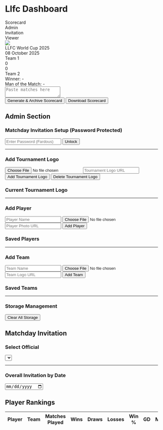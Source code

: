 
<!DOCTYPE html>
<html lang="en">
<head>
<meta charset="UTF-8">
<title>Llfc Dashboard</title>
<style>
@import url('https://fonts.googleapis.com/css2?family=Orbitron:wght@600;800&family=Montserrat:wght@500;700&display=swap');

body {
  font-family: 'Montserrat', sans-serif;
  background: #1e2a44;
  background-image: linear-gradient(45deg, #1e2a44 25%, #2a4066 25%, #2a4066 50%, #1e2a44 50%, #1e2a44 75%, #2a4066 75%, #2a4066);
  background-size: 20px 20px;
  color: #fff;
  display: flex;
  flex-direction: column;
  align-items: center;
  padding: 20px;
}

h1, h2, h3 {
  font-family: 'Orbitron', sans-serif;
  color: #ffd700;
}

.tabs {
  display: flex;
  gap: 20px;
  margin-bottom: 20px;
}

.tab-btn {
  padding: 12px 25px;
  background: #2a4066;
  border: 2px solid #00ffff;
  border-radius: 8px;
  cursor: pointer;
  font-weight: 700;
  color: #fff;
  transition: .3s;
  font-family: 'Orbitron', sans-serif;
}

.tab-btn.active {
  background: #00ffff;
  color: #1e2a44;
  box-shadow: 0 0 15px #00ffff;
}

section {
  display: none;
  width: 1080px;
}

section.active {
  display: block;
}

.scorecard {
  width: 1080px;
  max-width: 100%;
  background: #2a4066;
  border-radius: 15px;
  padding: 30px;
  box-shadow: 0 0 20px rgba(0, 255, 255, 0.3);
  border: 2px solid #00ffff;
}

.title-container {
  display: flex;
  align-items: center;
  justify-content: center;
  gap: 15px;
  margin-bottom: 10px;
}

.tournament-logo {
  width: 80px;
  height: 80px;
  border-radius: 50%;
  border: 3px solid #00ffff;
  box-shadow: 0 0 15px rgba(0, 255, 255, 0.5);
  object-fit: cover;
}

.title {
  font-size: 48px;
  font-family: 'Orbitron', sans-serif;
  color: #00ffff;
  text-shadow: 0 0 10px #00ffff;
  border: 3px solid #ffffff;
  padding: 10px 20px;
  border-radius: 10px;
  background: #1e2a44;
}

.date {
  font-size: 20px;
  font-family: 'Orbitron', sans-serif;
  color: #ffd700;
  text-align: center;
  margin-bottom: 25px;
}

.teams {
  display: flex;
  justify-content: space-between;
  align-items: center;
  margin-bottom: 20px;
}

.team-panel {
  flex: 1;
  text-align: center;
  font-size: 28px;
  font-weight: 800;
  padding: 15px;
  border-radius: 10px;
  border: 3px solid #ffd700;
  font-family: 'Orbitron', sans-serif;
  display: flex;
  align-items: center;
  justify-content: center;
  gap: 10px;
  color: #ffd700;
  background: #3a5088;
  text-shadow: 0 0 8px #ffd700;
}

.team-score {
  width: 80px;
  height: 50px;
  background: #fff;
  color: #1e2a44;
  border-radius: 8px;
  display: flex;
  align-items: center;
  justify-content: center;
  font-family: 'Orbitron', sans-serif;
  font-size: 24px;
  font-weight: 700;
  box-shadow: 0 0 10px rgba(0, 255, 255, 0.5);
  border: 3px solid #00ffff;
}

.team-logo {
  width: 80px;
  height: 80px;
  border-radius: 50%;
  object-fit: cover;
  border: 3px solid #00ffff;
  box-shadow: 0 0 15px rgba(0, 255, 255, 0.5);
}

#team1panel, #team2panel {
  color: #ffd700;
  text-shadow: 0 0 8px #ffd700;
}

.matches {
  display: flex;
  flex-direction: column;
  gap: 10px;
}

.match-row {
  display: flex;
  justify-content: space-between;
  align-items: center;
  padding: 10px 0;
}

.player-container {
  flex: 1;
  display: flex;
  align-items: center;
  justify-content: center;
  padding: 5px;
  border: 2px solid #00ffff;
  border-radius: 5px;
  height: 40px;
  box-sizing: border-box;
}

.player-left, .player-right {
  font-family: 'Orbitron', sans-serif;
  font-size: 22px;
  font-weight: 600;
  color: #ffffff;
  text-shadow: 0 0 5px #ffffff, 0 0 10px #ffffff;
  font-style: italic;
  text-align: center;
  width: 100%;
}

.score-box {
  width: 100px;
  height: 40px;
  background: #fff;
  color: #1e2a44;
  border-radius: 8px;
  display: flex;
  align-items: center;
  justify-content: center;
  font-family: 'Orbitron', sans-serif;
  font-size: 20px;
  margin: 0 15px;
  border: 3px solid #00ffff;
}

.results-summary {
  margin-top: 20px;
  text-align: center;
  font-family: 'Orbitron', sans-serif;
  font-size: 22px;
}

#winner {
  color: #ffd700;
  font-size: 26px;
  font-weight: 800;
}

#motmScorecard {
  color: #00ffff;
  font-size: 24px;
  font-weight: 700;
  margin-top: 10px;
}

textarea {
  width: 100%;
  height: 200px;
  margin: 20px 0;
  padding: 12px;
  background: #2a4066;
  border: 1px solid #00ffff;
  color: #fff;
  border-radius: 10px;
}

button {
  padding: 12px 25px;
  font-size: 16px;
  margin: 8px;
  border-radius: 8px;
  border: none;
  cursor: pointer;
  background: #00ffff;
  color: #1e2a44;
  font-weight: 700;
  font-family: 'Orbitron', sans-serif;
}

button:hover {
  background: #00cccc;
}

.delete-btn {
  background: #ff0000;
  color: #fff;
}

.delete-btn:hover {
  background: #cc0000;
}

.admin-panel, .invitation-panel, .viewer-panel {
  background: #2a4066;
  padding: 20px;
  border-radius: 15px;
  box-shadow: 0 0 20px rgba(0, 255, 255, 0.2);
}

.admin-panel input, .admin-panel button, .invitation-panel input, .invitation-panel button, .invitation-panel select {
  margin: 8px 0;
}

.admin-player, .admin-team, .admin-group, .admin-matchday, .admin-archive {
  margin: 5px 0;
  padding: 5px;
  background: #1e2a44;
  border-radius: 5px;
  display: flex;
  align-items: center;
  gap: 8px;
}

.url-input, select, input[type="date"], input[type="text"], input[type="password"], input[type="number"] {
  width: 100%;
  padding: 8px;
  background: #1e2a44;
  border: 1px solid #00ffff;
  color: #fff;
  border-radius: 5px;
  font-family: 'Montserrat', sans-serif;
}

.invitation-text, .archive-text {
  background: #1e2a44;
  padding: 15px;
  border: 1px solid #00ffff;
  border-radius: 10px;
  white-space: pre-wrap;
  font-family: 'Montserrat', sans-serif;
  margin-top: 10px;
}

table {
  width: 100%;
  border-collapse: collapse;
  margin-top: 10px;
}

th, td {
  padding: 8px;
  border: 1px solid #00ffff;
  text-align: left;
  font-family: 'Montserrat', sans-serif;
}

th {
  background: #3a5088;
  color: #ffd700;
}

td input {
  width: 100%;
  background: #1e2a44;
  border: none;
  color: #fff;
}

.success-message, .error-message {
  position: fixed;
  top: 20px;
  right: 20px;
  padding: 10px 15px;
  border-radius: 5px;
  font-family: 'Orbitron', sans-serif;
  font-size: 14px;
  z-index: 1000;
  box-shadow: 0 0 10px rgba(0, 255, 255, 0.5);
}

.success-message {
  background: #1e2a44;
  color: #ffd700;
  border: 1px solid #ffd700;
}

.error-message {
  background: #1e2a44;
  color: #ff3333;
  border: 1px solid #ff3333;
}
</style>
</head>
<body>

<h1>Llfc Dashboard</h1>
<div class="tabs">
  <div class="tab-btn active" onclick="openTab('scorecardTab', this)">Scorecard</div>
  <div class="tab-btn" onclick="openTab('adminTab', this)">Admin</div>
  <div class="tab-btn" onclick="openTab('invitationTab', this)">Invitation</div>
  <div class="tab-btn" onclick="openTab('viewerTab', this)">Viewer</div>
</div>

<!-- Scorecard -->
<section id="scorecardTab" class="active">
  <div class="scorecard" id="scorecard">
    <div class="title-container">
      <img src="https://i.ibb.co/QmTqf2K/default-logo.png" class="tournament-logo" id="tournamentLogo">
      <div class="title" id="tournamentName">LLFC World Cup 2025</div>
    </div>
    <div class="date" id="tournamentDate">08 October 2025</div>
    <div class="teams">
      <div class="team-panel" id="team1panel">Team 1</div>
      <div class="team-score" id="team1score">0</div>
      <div class="team-score" id="team2score">0</div>
      <div class="team-panel" id="team2panel">Team 2</div>
    </div>
    <div class="matches" id="matches"></div>
    <div class="results-summary">
      <div id="winner">Winner: -</div>
      <div id="motmScorecard">Man of the Match: -</div>
    </div>
  </div>
  <textarea id="pasteText" placeholder="Paste matches here"></textarea><br>
  <button onclick="generateScorecard()">Generate & Archive Scorecard</button>
  <button onclick="downloadScorecard()">Download Scorecard</button>
</section>

<!-- Admin -->
<section id="adminTab">
  <h2>Admin Section</h2>
  <div class="admin-panel">
    <h3>Matchday Invitation Setup (Password Protected)</h3>
    <input type="password" id="adminPassword" placeholder="Enter Password (Fardous)">
    <button onclick="unlockMatchdaySetup()">Unlock</button>
    <div id="matchdaySetup" style="display: none;">
      <h3>Add Matchday</h3>
      <input type="date" id="matchdayDate">
      <select id="team1Select"></select>
      <input type="text" id="team1Manual" placeholder="Or enter Team 1 manually">
      <select id="team2Select"></select>
      <input type="text" id="team2Manual" placeholder="Or enter Team 2 manually">
      <select id="groupSelect">
        <option value="">Select Group</option>
      </select>
      <button onclick="addMatchday()">Add Matchday</button>
      <h3>Saved Matchdays</h3>
      <div id="matchdayList"></div>
      <hr>
      <h3>Add Group</h3>
      <input type="text" id="groupName" placeholder="Group Name">
      <input type="text" id="groupLink" placeholder="Group Link (e.g., https://m.me/j/...)">
      <input type="text" id="official1" placeholder="Official 1 Name">
      <input type="text" id="official2" placeholder="Official 2 Name">
      <button onclick="addGroup()">Add Group</button>
      <h3>Saved Groups</h3>
      <div id="groupList"></div>
      <hr>
      <h3>Squad Submit Link</h3>
      <input type="text" id="squadSubmitLink" placeholder="Squad Submit Link (e.g., https://forms.gle/...)">
      <button onclick="saveSquadLink()">Save Squad Link</button>
      <h3>Current Squad Submit Link</h3>
      <div id="squadLinkDisplay"></div>
      <hr>
      <h3>Scorecard Archive</h3>
      <div id="archiveList"></div>
      <hr>
      <h3>Player Rankings</h3>
      <table id="rankingTable">
        <thead>
          <tr>
            <th>Player</th>
            <th>Team</th>
            <th>Matches Played</th>
            <th>Wins</th>
            <th>Draws</th>
            <th>Losses</th>
            <th>Win %</th>
            <th>GD</th>
            <th>MOTM</th>
            <th>Score</th>
            <th>Actions</th>
          </tr>
        </thead>
        <tbody id="rankingBody"></tbody>
      </table>
      <h3>Merge Players</h3>
      <select id="mergePlayer1"></select>
      <select id="mergePlayer2"></select>
      <button onclick="mergePlayers()">Merge Players</button>
    </div>
    <hr>
    <h3>Add Tournament Logo</h3>
    <input type="file" id="tournamentLogoInput" accept="image/*">
    <input type="text" id="tournamentLogoUrl" class="url-input" placeholder="Tournament Logo URL">
    <button onclick="addTournamentLogo()">Add Tournament Logo</button>
    <button class="delete-btn" onclick="deleteTournamentLogo()">Delete Tournament Logo</button>
    <h3>Current Tournament Logo</h3>
    <div id="tournamentLogoDisplay"></div>
    <hr>
    <h3>Add Player</h3>
    <input type="text" id="playerNameInput" placeholder="Player Name">
    <input type="file" id="playerPhotoInput" accept="image/*">
    <input type="text" id="playerPhotoUrl" class="url-input" placeholder="Player Photo URL">
    <button onclick="addPlayer()">Add Player</button>
    <h3>Saved Players</h3>
    <div id="playerList"></div>
    <hr>
    <h3>Add Team</h3>
    <input type="text" id="teamNameInput" placeholder="Team Name">
    <input type="file" id="teamLogoInput" accept="image/*">
    <input type="text" id="teamLogoUrl" class="url-input" placeholder="Team Logo URL">
    <button onclick="addTeam()">Add Team</button>
    <h3>Saved Teams</h3>
    <div id="teamList"></div>
    <hr>
    <h3>Storage Management</h3>
    <button class="delete-btn" onclick="clearStorage()">Clear All Storage</button>
  </div>
</section>

<!-- Invitation -->
<section id="invitationTab">
  <h2>Matchday Invitation</h2>
  <div class="invitation-panel">
    <h3>Select Official</h3>
    <select id="officialSelect" onchange="displayInvitation()"></select>
    <div id="invitationDisplay"></div>
    <hr>
    <h3>Overall Invitation by Date</h3>
    <input type="date" id="overallDate" onchange="displayOverallInvitation()">
    <div id="overallInvitationDisplay"></div>
  </div>
</section>

<!-- Viewer -->
<section id="viewerTab">
  <h2>Player Rankings</h2>
  <div class="viewer-panel">
    <table id="viewerRankingTable">
      <thead>
        <tr>
          <th>Player</th>
          <th>Team</th>
          <th>Matches Played</th>
          <th>Wins</th>
          <th>Draws</th>
          <th>Losses</th>
          <th>Win %</th>
          <th>GD</th>
          <th>MOTM</th>
          <th>Score</th>
        </tr>
      </thead>
      <tbody id="viewerRankingBody"></tbody>
    </table>
  </div>
</section>

<!-- Success and Error Message Overlays -->
<div id="successMessage" class="success-message" style="display: none;"></div>
<div id="errorMessage" class="error-message" style="display: none;"></div>

<!-- Firebase SDK -->
<script src="https://www.gstatic.com/firebasejs/10.14.1/firebase-app-compat.js"></script>
<script src="https://www.gstatic.com/firebasejs/10.14.1/firebase-storage-compat.js"></script>
<script src="https://www.gstatic.com/firebasejs/10.14.1/firebase-firestore-compat.js"></script>
<!-- html2canvas for download -->
<script src="https://cdnjs.cloudflare.com/ajax/libs/html2canvas/1.4.1/html2canvas.min.js"></script>
<script>
// Your Firebase configuration
const firebaseConfig = {
  apiKey: "AIzaSyCsZrHcpJgGoTHeW0Ex4Hv20KLctDopPq4",
  authDomain: "llfc-4d2df.firebaseapp.com",
  projectId: "llfc-4d2df",
  storageBucket: "llfc-4d2df.firebasestorage.app",
  messagingSenderId: "697058785471",
  appId: "1:697058785471:web:7481cae8fe6b682d762e0a"
};

// Initialize Firebase with error handling
let storage, db;
try {
  if (typeof firebase === 'undefined') {
    throw new Error("Firebase SDK not loaded");
  }
  firebase.initializeApp(firebaseConfig);
  storage = firebase.storage();
  db = firebase.firestore();
  console.log("Firebase initialized successfully");
} catch (e) {
  console.error("Firebase initialization failed:", e.message);
  showError("Failed to load Firebase SDK. Check your internet connection or try again later.");
}

// Data variables
let playerPhotoMap = {};
let teamLogoMap = {};
let matchdays = [];
let groups = [];
let squadSubmitLink = "";
let tournamentLogo = "https://i.ibb.co/QmTqf2K/default-logo.png";
let archives = [];
let playerRankings = {};
const defaultAvatar = "https://i.ibb.co/3R3p9rV/default-avatar.png";
const defaultLogo = "https://i.ibb.co/QmTqf2K/default-logo.png";

const successDiv = document.getElementById("successMessage");
const errorDiv = document.getElementById("errorMessage");

function showSuccess(message, timeout = 3000) {
  successDiv.textContent = message;
  successDiv.style.display = "block";
  errorDiv.style.display = "none";
  setTimeout(() => successDiv.style.display = "none", timeout);
}

function showError(message, timeout = 3000) {
  errorDiv.textContent = message;
  errorDiv.style.display = "block";
  successDiv.style.display = "none";
  setTimeout(() => errorDiv.style.display = "none", timeout);
}

async function saveToFirestore(collection, id, data) {
  try {
    const sanitizedData = {};
    for (const [key, value] of Object.entries(data)) {
      if (value !== undefined) {
        sanitizedData[key] = value;
      }
    }
    await db.collection(collection).doc(id).set(sanitizedData);
    console.log(`Saved to ${collection}/${id}:`, sanitizedData);
    return true;
  } catch (e) {
    console.error(`Firestore save error for ${collection}/${id}:`, e.message, data);
    showError('Firestore save error: ' + e.message);
    return false;
  }
}

async function getFromFirestore(collection, id) {
  try {
    const doc = await db.collection(collection).doc(id).get();
    console.log(`Retrieved from ${collection}/${id}:`, doc.exists ? doc.data() : null);
    return doc.exists ? doc.data() : null;
  } catch (e) {
    console.error(`Firestore retrieve error for ${collection}/${id}:`, e.message);
    showError('Firestore retrieve error: ' + e.message);
    return null;
  }
}

async function deleteFromFirestore(collection, id) {
  try {
    await db.collection(collection).doc(id).delete();
    console.log(`Deleted from ${collection}/${id}`);
    return true;
  } catch (e) {
    console.error(`Firestore delete error for ${collection}/${id}:`, e.message);
    showError('Firestore delete error: ' + e.message);
    return false;
  }
}

async function getAllFromFirestore(collection) {
  try {
    const snapshot = await db.collection(collection).get();
    const data = snapshot.docs.map(doc => ({ id: doc.id, ...doc.data() }));
    console.log(`Retrieved all from ${collection}:`, data);
    return data;
  } catch (e) {
    console.error(`Firestore retrieve all error for ${collection}:`, e.message);
    showError('Firestore retrieve all error: ' + e.message);
    return [];
  }
}

function validateImageUrl(url) {
  return new Promise((resolve) => {
    const img = new Image();
    img.crossOrigin = "Anonymous";
    img.onload = () => {
      console.log(`Image loaded successfully: ${url}`);
      resolve(true);
    };
    img.onerror = () => {
      console.error(`Image failed to load: ${url}`);
      resolve(false);
    };
    img.src = url;
  });
}

async function uploadToFirebase(file, path) {
  if (!storage) {
    throw new Error("Firebase Storage is not initialized. Check Firebase setup.");
  }
  if (!file || !file.type.startsWith('image/')) {
    throw new Error("Please select a valid image file.");
  }
  try {
    const storageRef = storage.ref(path);
    await storageRef.put(file);
    const url = await storageRef.getDownloadURL();
    console.log(`Uploaded image to Firebase: ${url}`);
    return url;
  } catch (e) {
    console.error("Firebase upload error:", e.message);
    throw new Error("Failed to upload to Firebase: " + e.message);
  }
}

async function ensureImagesLoaded(element) {
  const images = element.querySelectorAll('img');
  const promises = Array.from(images).map(img => {
    return new Promise((resolve) => {
      if (img.complete && img.naturalHeight !== 0) {
        console.log(`Image already loaded: ${img.src}`);
        resolve();
        return;
      }
      img.crossOrigin = "Anonymous";
      img.onload = () => {
        console.log(`Image loaded: ${img.src}`);
        resolve();
      };
      img.onerror = () => {
        console.warn(`Image failed to load, using default: ${img.src}`);
        img.src = defaultLogo;
        resolve();
      };
      img.src = img.src;
    });
  });
  await Promise.all(promises);
  console.log("All images ensured loaded");
}

async function clearStorage() {
  if (confirm('Are you sure you want to clear all saved data (logos, photos, matchdays, groups, archives, rankings)?')) {
    try {
      await Promise.all([
        db.collection('playerPhotoMap').get().then(s => s.forEach(d => d.ref.delete())),
        db.collection('teamLogoMap').get().then(s => s.forEach(d => d.ref.delete())),
        db.collection('matchdays').get().then(s => s.forEach(d => d.ref.delete())),
        db.collection('groups').get().then(s => s.forEach(d => d.ref.delete())),
        db.collection('archives').get().then(s => s.forEach(d => d.ref.delete())),
        db.collection('playerRankings').get().then(s => s.forEach(d => d.ref.delete())),
        db.collection('config').doc('squadSubmitLink').delete(),
        db.collection('config').doc('tournamentLogo').delete()
      ]);
      playerPhotoMap = {};
      teamLogoMap = {};
      matchdays = [];
      groups = [];
      squadSubmitLink = "";
      archives = [];
      playerRankings = {};
      tournamentLogo = defaultLogo;
      updatePlayerList();
      updateTeamList();
      updateMatchdayList();
      updateGroupList();
      updateSquadLinkDisplay();
      updateArchiveList();
      updateRankingTable();
      updateViewerRankingTable();
      updateMergeSelects();
      document.getElementById("tournamentLogo").src = tournamentLogo;
      showSuccess("All storage cleared!");
    } catch (e) {
      showError("Failed to clear Firestore: " + e.message);
    }
  }
}

function unlockMatchdaySetup() {
  const password = document.getElementById("adminPassword").value;
  if (password === "Fardous") {
    document.getElementById("matchdaySetup").style.display = "block";
    showSuccess("Matchday setup unlocked!");
  } else {
    showError("Incorrect password!");
  }
}

function updateTeamSelect() {
  const team1Select = document.getElementById("team1Select");
  const team2Select = document.getElementById("team2Select");
  team1Select.innerHTML = '<option value="">Select Team 1</option>';
  team2Select.innerHTML = '<option value="">Select Team 2</option>';
  Object.keys(teamLogoMap).forEach(team => {
    team1Select.innerHTML += `<option value="${team}">${team}</option>`;
    team2Select.innerHTML += `<option value="${team}">${team}</option>`;
  });
}

function updateGroupSelect() {
  const groupSelect = document.getElementById("groupSelect");
  groupSelect.innerHTML = '<option value="">Select Group</option>';
  groups.forEach(group => {
    groupSelect.innerHTML += `<option value="${group.name}">${group.name}</option>`;
  });
}

async function addMatchday() {
  const date = document.getElementById("matchdayDate").value;
  let team1 = document.getElementById("team1Select").value || document.getElementById("team1Manual").value.trim();
  let team2 = document.getElementById("team2Select").value || document.getElementById("team2Manual").value.trim();
  const groupName = document.getElementById("groupSelect").value;

  if (!date || !team1 || !team2 || !groupName) {
    showError("Please fill in all fields (date, teams, group).");
    return;
  }

  if (Object.keys(teamLogoMap).length >= 48 && !teamLogoMap[team1]) {
    showError("Maximum 32 teams allowed. Add team via 'Add Team' first.");
    return;
  }

  const matchday = { date, team1, team2, groupName };
  const id = Date.now().toString();
  if (await saveToFirestore('matchdays', id, matchday)) {
    matchdays.push({ id, ...matchday });
    updateMatchdayList();
    document.getElementById("matchdayDate").value = "";
    document.getElementById("team1Select").value = "";
    document.getElementById("team1Manual").value = "";
    document.getElementById("team2Select").value = "";
    document.getElementById("team2Manual").value = "";
    document.getElementById("groupSelect").value = "";
    showSuccess("Matchday added!");
  }
}

function updateMatchdayList() {
  const list = document.getElementById("matchdayList");
  list.innerHTML = "";
  matchdays.forEach((m, index) => {
    list.innerHTML += `
      <div class="admin-matchday">
        ${m.date}: ${m.team1} vs ${m.team2} (Group ${m.groupName})
        <button class="delete-btn" onclick="deleteMatchday(${index})">Delete</button>
      </div>
    `;
  });
  updateOfficialSelect();
}

async function deleteMatchday(index) {
  const matchday = matchdays[index];
  if (await deleteFromFirestore('matchdays', matchday.id)) {
    matchdays.splice(index, 1);
    updateMatchdayList();
    showSuccess("Matchday deleted!");
  }
}

async function addGroup() {
  const name = document.getElementById("groupName").value.trim();
  const link = document.getElementById("groupLink").value.trim();
  const official1 = document.getElementById("official1").value.trim();
  const official2 = document.getElementById("official2").value.trim();

  if (!name || !link || !official1 || !official2) {
    showError("Please fill in all group fields.");
    return;
  }

  if (groups.length >= 16) {
    showError("Maximum 16 groups allowed.");
    return;
  }

  const group = { name, link, officials: [official1, official2] };
  const id = Date.now().toString();
  if (await saveToFirestore('groups', id, group)) {
    groups.push({ id, ...group });
    updateGroupList();
    updateGroupSelect();
    document.getElementById("groupName").value = "";
    document.getElementById("groupLink").value = "";
    document.getElementById("official1").value = "";
    document.getElementById("official2").value = "";
    showSuccess("Group added!");
  }
}

function updateGroupList() {
  const list = document.getElementById("groupList");
  list.innerHTML = "";
  groups.forEach((g, index) => {
    list.innerHTML += `
      <div class="admin-group">
        ${g.name}: ${g.link} (Officials: ${g.officials.join(", ")})
        <button class="delete-btn" onclick="deleteGroup(${index})">Delete</button>
      </div>
    `;
  });
  updateOfficialSelect();
}

async function deleteGroup(index) {
  const group = groups[index];
  if (await deleteFromFirestore('groups', group.id)) {
    groups.splice(index, 1);
    updateGroupList();
    updateGroupSelect();
    showSuccess("Group deleted!");
  }
}

async function saveSquadLink() {
  const link = document.getElementById("squadSubmitLink").value.trim();
  if (!link) {
    showError("Please enter a squad submit link.");
    return;
  }
  if (await saveToFirestore('config', 'squadSubmitLink', { link })) {
    squadSubmitLink = link;
    updateSquadLinkDisplay();
    document.getElementById("squadSubmitLink").value = "";
    showSuccess("Squad submit link saved!");
  }
}

function updateSquadLinkDisplay() {
  document.getElementById("squadLinkDisplay").innerHTML = squadSubmitLink ? `<a href="${squadSubmitLink}" target="_blank">${squadSubmitLink}</a>` : "No link set";
}

function updateOfficialSelect() {
  const select = document.getElementById("officialSelect");
  select.innerHTML = '<option value="">Select Official</option>';
  const officials = new Set();
  groups.forEach(g => g.officials.forEach(o => officials.add(o)));
  officials.forEach(o => {
    select.innerHTML += `<option value="${o}">${o}</option>`;
  });
  displayInvitation();
}

function formatDate(dateStr) {
  const date = new Date(dateStr);
  const month = date.toLocaleString('default', { month: 'long' }).toUpperCase();
  const day = date.getDate().toString().padStart(2, '0');
  return `${day} ${month}`;
}

function generateInvitationText(matchday, group) {
  return `🔔 LLFC CLUB WORLD CUP Group ${group.name}\n\nDate: ${formatDate(matchday.date)}\n\n🔴 ${matchday.team1}\n🔵 ${matchday.team2}\n\n📌 PLEASE JOIN YOUR MATCHDAY GROUP\n${group.link}\n\n✅ Squad Submit Link\n${squadSubmitLink}\n⚠️ PLEASE SUBMIT YOUR SQUAD BEFORE 5:00 PM\n🏅 Officials: ${group.officials.join(", ")}`;
}

function displayInvitation() {
  const official = document.getElementById("officialSelect").value;
  const display = document.getElementById("invitationDisplay");
  display.innerHTML = "";
  if (!official) return;

  const officialGroups = groups.filter(g => g.officials.includes(official));
  officialGroups.forEach(group => {
    const groupMatchdays = matchdays.filter(m => m.groupName === group.name);
    groupMatchdays.forEach(matchday => {
      const text = generateInvitationText(matchday, group);
      const div = document.createElement("div");
      div.innerHTML = `
        <h3>Group ${group.name} - ${matchday.date}</h3>
        <div class="invitation-text"></div>
        <button onclick="copyText(\`${text.replace(/`/g, "\\`")}\`)">Copy Text</button>
      `;
      div.querySelector(".invitation-text").textContent = text;
      display.appendChild(div);
    });
  });
}

function displayOverallInvitation() {
  const selectedDate = document.getElementById("overallDate").value;
  const display = document.getElementById("overallInvitationDisplay");
  display.innerHTML = "";
  if (!selectedDate) return;

  const dateMatchdays = matchdays.filter(m => m.date === selectedDate);
  if (dateMatchdays.length === 0) {
    display.innerHTML = "<p>No matchdays on this date.</p>";
    return;
  }

  let combinedText = "";
  dateMatchdays.forEach(matchday => {
    const group = groups.find(g => g.name === matchday.groupName);
    if (group) {
      const text = generateInvitationText(matchday, group);
      combinedText += text + "\n\n---\n\n";
    }
  });

  if (combinedText) {
    const div = document.createElement("div");
    div.innerHTML = `
      <h3>All Matchdays on ${formatDate(selectedDate)}</h3>
      <div class="invitation-text"></div>
      <button onclick="copyText(\`${combinedText.replace(/`/g, "\\`")}\`)">Copy All Text</button>
    `;
    div.querySelector(".invitation-text").textContent = combinedText;
    display.appendChild(div);
  } else {
    display.innerHTML = "<p>No groups found for matchdays on this date.</p>";
  }
}

function copyText(text) {
  navigator.clipboard.writeText(text).then(() => {
    showSuccess("Invitation text copied!");
  }).catch(err => {
    console.error("Clipboard error:", err);
    showError("Failed to copy text. Try again or check browser permissions.");
  });
}

function levenshteinDistance(a, b) {
  const matrix = Array(b.length + 1).fill().map(() => Array(a.length + 1).fill(0));
  for (let i = 0; i <= a.length; i++) matrix[0][i] = i;
  for (let j = 0; j <= b.length; j++) matrix[j][0] = j;
  for (let j = 1; j <= b.length; j++) {
    for (let i = 1; i <= a.length; i++) {
      const indicator = a[i - 1] === b[j - 1] ? 0 : 1;
      matrix[j][i] = Math.min(
        matrix[j][i - 1] + 1,
        matrix[j - 1][i] + 1,
        matrix[j - 1][i - 1] + indicator
      );
    }
  }
  return matrix[b.length][a.length];
}

function isSimilarName(name1, name2) {
  const maxLen = Math.max(name1.length, name2.length);
  const distance = levenshteinDistance(name1.toLowerCase(), name2.toLowerCase());
  return distance / maxLen <= 0.2;
}

async function updatePlayerRankings(team1, team2, matches, motmPlayer, archiveId) {
  if (!team1 || !team2 || !matches || !archiveId) {
    console.error("Invalid input for updatePlayerRankings:", { team1, team2, matches, motmPlayer, archiveId });
    showError("Invalid match data. Please check scorecard input.");
    return;
  }

  for (const match of matches) {
    const [p1Raw, s1, s2, p2Raw] = match;
    const p1 = cleanName(p1Raw) || "Unknown Player 1";
    const p2 = cleanName(p2Raw) || "Unknown Player 2";
    const team1Exact = team1 || "Unknown Team 1";
    const team2Exact = team2 || "Unknown Team 2";
    const score1 = parseInt(s1) || 0;
    const score2 = parseInt(s2) || 0;

    for (const { player, team, score, oppScore, isMotm } of [
      { player: p1, team: team1Exact, score: score1, oppScore: score2, isMotm: p1Raw.includes("👑") },
      { player: p2, team: team2Exact, score: score2, oppScore: score1, isMotm: p2Raw.includes("👑") }
    ]) {
      let matchedPlayer = player;
      const existingPlayers = Object.keys(playerRankings);
      const match = existingPlayers.find(p => 
        playerRankings[p].team.toLowerCase() === team.toLowerCase() && 
        isSimilarName(p, player)
      );
      if (match) matchedPlayer = match;

      if (!playerRankings[matchedPlayer]) {
        playerRankings[matchedPlayer] = {
          team: team || "Unknown",
          matchesPlayed: 0,
          wins: 0,
          draws: 0,
          losses: 0,
          gd: 0,
          motm: 0,
          score: 0,
          winPercentage: 0,
          matches: []
        };
      }
      const outcome = score > oppScore ? 'win' : score === oppScore ? 'draw' : 'loss';
      playerRankings[matchedPlayer].matches.push({ id: archiveId, outcome, score, oppScore });
      if (isMotm) playerRankings[matchedPlayer].motm += 1;
      console.log(`Updating ranking for ${matchedPlayer}:`, playerRankings[matchedPlayer]);
      await saveToFirestore('playerRankings', matchedPlayer, playerRankings[matchedPlayer]);
    }
  }

  for (const player of Object.keys(playerRankings)) {
    const data = playerRankings[player];
    data.matchesPlayed = data.matches.length || 0;
    data.wins = data.matches.filter(m => m.outcome === 'win').length || 0;
    data.draws = data.matches.filter(m => m.outcome === 'draw').length || 0;
    data.losses = data.matches.filter(m => m.outcome === 'loss').length || 0;
    data.gd = data.matches.reduce((sum, m) => sum + (m.score - m.oppScore), 0) || 0;
    data.winPercentage = data.matchesPlayed > 0 ? ((data.wins / data.matchesPlayed) * 100).toFixed(2) : 0;
    data.score = (data.wins * 10) + (data.draws * 5) + (data.losses * -7) + (data.gd * 1) + (data.motm * 5);
    console.log(`Recalculated stats for ${player}:`, data);
    await saveToFirestore('playerRankings', player, data);
  }

  for (const player of Object.keys(playerRankings)) {
    if (playerRankings[player].matchesPlayed === 0) {
      await deleteFromFirestore('playerRankings', player);
      delete playerRankings[player];
    }
  }

  updateRankingTable();
  updateViewerRankingTable();
  updateMergeSelects();
}

async function recalculateRankings() {
  playerRankings = {};
  await db.collection('playerRankings').get().then(s => s.forEach(d => d.ref.delete()));
  for (const archive of archives) {
    await updatePlayerRankings(archive.team1, archive.team2, archive.matches, archive.motmPlayer, archive.id);
  }
}

function updateRankingTable() {
  const tbody = document.getElementById("rankingBody");
  tbody.innerHTML = "";
  Object.keys(playerRankings).sort((a, b) => playerRankings[b].score - playerRankings[a].score)
    .forEach((player, index) => {
      const data = playerRankings[player];
      tbody.innerHTML += `
        <tr>
          <td><input value="${player}" onchange="editRanking('${player}', 'player', this.value)"></td>
          <td><input value="${data.team}" onchange="editRanking('${player}', 'team', this.value)"></td>
          <td><input type="number" value="${data.matchesPlayed}" onchange="editRanking('${player}', 'matchesPlayed', this.value)"></td>
          <td><input type="number" value="${data.wins}" onchange="editRanking('${player}', 'wins', this.value)"></td>
          <td><input type="number" value="${data.draws}" onchange="editRanking('${player}', 'draws', this.value)"></td>
          <td><input type="number" value="${data.losses}" onchange="editRanking('${player}', 'losses', this.value)"></td>
          <td>${data.winPercentage}%</td>
          <td><input type="number" value="${data.gd}" onchange="editRanking('${player}', 'gd', this.value)"></td>
          <td><input type="number" value="${data.motm}" onchange="editRanking('${player}', 'motm', this.value)"></td>
          <td>${data.score}</td>
          <td><button class="delete-btn" onclick="deleteRanking('${player}')">Delete</button></td>
        </tr>
      `;
    });
}

function updateViewerRankingTable() {
  const tbody = document.getElementById("viewerRankingBody");
  tbody.innerHTML = "";
  Object.keys(playerRankings).sort((a, b) => playerRankings[b].score - playerRankings[a].score)
    .forEach(player => {
      const data = playerRankings[player];
      tbody.innerHTML += `
        <tr>
          <td>${player}</td>
          <td>${data.team}</td>
          <td>${data.matchesPlayed}</td>
          <td>${data.wins}</td>
          <td>${data.draws}</td>
          <td>${data.losses}</td>
          <td>${data.winPercentage}%</td>
          <td>${data.gd}</td>
          <td>${data.motm}</td>
          <td>${data.score}</td>
        </tr>
      `;
    });
}

async function editRanking(player, field, value) {
  if (field === 'player') {
    const data = playerRankings[player];
    await deleteFromFirestore('playerRankings', player);
    playerRankings[value] = { ...data, team: data.team || "Unknown" };
    await saveToFirestore('playerRankings', value, playerRankings[value]);
    delete playerRankings[player];
  } else {
    playerRankings[player][field] = field === 'team' ? value : parseInt(value) || 0;
    playerRankings[player].winPercentage = playerRankings[player].matchesPlayed > 0 ? 
      ((playerRankings[player].wins / playerRankings[player].matchesPlayed) * 100).toFixed(2) : 0;
    playerRankings[player].score = 
      (playerRankings[player].wins * 10) + 
      (playerRankings[player].draws * 5) + 
      (playerRankings[player].losses * -7) + 
      (playerRankings[player].gd * 1) + 
      (playerRankings[player].motm * 5);
    await saveToFirestore('playerRankings', player, playerRankings[player]);
  }
  updateRankingTable();
  updateViewerRankingTable();
  updateMergeSelects();
}

async function deleteRanking(player) {
  if (await deleteFromFirestore('playerRankings', player)) {
    delete playerRankings[player];
    updateRankingTable();
    updateViewerRankingTable();
    updateMergeSelects();
    showSuccess("Player ranking deleted!");
  }
}

async function mergePlayers() {
  const player1 = document.getElementById("mergePlayer1").value;
  const player2 = document.getElementById("mergePlayer2").value;
  if (!player1 || !player2 || player1 === player2) {
    showError("Please select two different players to merge.");
    return;
  }
  if (playerRankings[player1].team !== playerRankings[player2].team) {
    showError("Players must be from the same team to merge.");
    return;
  }
  playerRankings[player1].matches = playerRankings[player1].matches.concat(playerRankings[player2].matches);
  playerRankings[player1].motm += playerRankings[player2].motm;
  await saveToFirestore('playerRankings', player1, playerRankings[player1]);
  await deleteFromFirestore('playerRankings', player2);
  delete playerRankings[player2];
  await recalculateRankings();
  showSuccess(`Merged ${player2} into ${player1}!`);
}

function updateMergeSelects() {
  const merge1 = document.getElementById("mergePlayer1");
  const merge2 = document.getElementById("mergePlayer2");
  merge1.innerHTML = '<option value="">Select Player 1</option>';
  merge2.innerHTML = '<option value="">Select Player 2</option>';
  Object.keys(playerRankings).forEach(player => {
    merge1.innerHTML += `<option value="${player}">${player} (${playerRankings[player].team})</option>`;
    merge2.innerHTML += `<option value="${player}">${player} (${playerRankings[player].team})</option>`;
  });
}

async function saveToArchive(team1, team2, team1Points, team2Points, matches, motmPlayer) {
  const archive = {
    id: Date.now().toString(),
    timestamp: new Date().toISOString(),
    team1: team1 || "Unknown Team 1",
    team2: team2 || "Unknown Team 2",
    team1Points: parseInt(team1Points) || 0,
    team2Points: parseInt(team2Points) || 0,
    matches: matches || [],
    motmPlayer: motmPlayer || "",
    inputText: document.getElementById("pasteText").value || ""
  };
  try {
    if (await saveToFirestore('archives', archive.id, archive)) {
      archives.push(archive);
      updateArchiveList();
      showSuccess("Scorecard archived!");
      console.log("Archive saved:", archive);
    }
  } catch (e) {
    console.error("Archive save failed:", e);
    showError("Failed to archive scorecard: " + e.message);
  }
}

function updateArchiveList() {
  const list = document.getElementById("archiveList");
  list.innerHTML = archives.length ? "" : "<p>No archives available.</p>";
  archives.forEach((archive, index) => {
    const timestamp = new Date(archive.timestamp).toLocaleString('en-GB', { 
      day: '2-digit', month: 'short', year: 'numeric', hour: '2-digit', minute: '2-digit' 
    });
    list.innerHTML += `
      <div class="admin-archive">
        ${timestamp}: ${archive.team1} vs ${archive.team2} (${archive.team1Points}-${archive.team2Points})
        <button onclick="loadArchive(${index})">Load</button>
        <button onclick="editArchive(${index})">Edit</button>
        <button class="delete-btn" onclick="deleteArchive(${index})">Delete</button>
      </div>
    `;
  });
  console.log("Updated archive list with", archives.length, "archives");
}

function loadArchive(index) {
  const archive = archives[index];
  document.getElementById("pasteText").value = archive.inputText;
  generateScorecard();
  showSuccess("Archive loaded!");
}

async function editArchive(index) {
  const newText = prompt("Edit scorecard text:", archives[index].inputText);
  if (newText) {
    archives[index].inputText = newText;
    if (await saveToFirestore('archives', archives[index].id, archives[index])) {
      updateArchiveList();
      await recalculateRankings();
      showSuccess("Archive updated!");
    }
  }
}

async function deleteArchive(index) {
  const archive = archives[index];
  if (await deleteFromFirestore('archives', archive.id)) {
    archives.splice(index, 1);
    updateArchiveList();
    await recalculateRankings();
    showSuccess("Archive deleted and rankings updated!");
  }
}

async function initializeData() {
  try {
    const [playerPhotos, teams, matchdaysData, groupsData, archivesData, rankingsData, configSquad, configLogo] = await Promise.all([
      getAllFromFirestore('playerPhotoMap'),
      getAllFromFirestore('teamLogoMap'),
      getAllFromFirestore('matchdays'),
      getAllFromFirestore('groups'),
      getAllFromFirestore('archives'),
      getAllFromFirestore('playerRankings'),
      getFromFirestore('config', 'squadSubmitLink'),
      getFromFirestore('config', 'tournamentLogo')
    ]);

    playerPhotoMap = playerPhotos.reduce((acc, p) => ({ ...acc, [p.id]: p.url }), {});
    teamLogoMap = teams.reduce((acc, t) => ({ ...acc, [t.id]: t.url }), {});
    matchdays = matchdaysData;
    groups = groupsData;
    archives = archivesData;
    playerRankings = rankingsData.reduce((acc, r) => ({ ...acc, [r.id]: { ...r, matches: r.matches || [] } }), {});
    squadSubmitLink = configSquad ? configSquad.link : "";
    tournamentLogo = configLogo ? configLogo.url : defaultLogo;

    document.getElementById("tournamentLogo").src = tournamentLogo;
    updateTournamentLogoDisplay();
    updatePlayerList();
    updateTeamList();
    updateMatchdayList();
    updateGroupList();
    updateGroupSelect();
    updateSquadLinkDisplay();
    updateArchiveList();
    updateRankingTable();
    updateViewerRankingTable();
    updateMergeSelects();
    updateTeamSelect();
    updateOfficialSelect();
    console.log("Data initialized:", { playerPhotoMap, teamLogoMap, matchdays, groups, archives, playerRankings, squadSubmitLink, tournamentLogo });
  } catch (e) {
    console.error("Failed to initialize data:", e);
    showError("Failed to load data from Firestore: " + e.message);
  }
}

document.addEventListener("DOMContentLoaded", initializeData);

function openTab(tabId, btn) {
  document.querySelectorAll("section").forEach(s => s.classList.remove("active"));
  document.getElementById(tabId).classList.add("active");
  document.querySelectorAll(".tab-btn").forEach(b => b.classList.remove("active"));
  btn.classList.add("active");
}

function cleanName(name) {
  return name ? name.replace(/[@()⭐⛔🔑🔥👑!*\-_]/g, '').trim() : "Unknown";
}

function getTeamLogo(teamName) {
  const teamMapKeys = Object.keys(teamLogoMap);
  const matchedKey = teamMapKeys.find(key => key.toLowerCase() === (teamName || "").toLowerCase());
  return teamLogoMap[matchedKey] || defaultLogo;
}

async function generateScorecard() {
  const text = document.getElementById("pasteText").value;
  const lines = text.split("\n");

  let teamLine = lines.find(l => l.includes("⚔️"));
  let team1 = teamLine ? cleanName(teamLine.split("⚔️")[0]) : "Team 1";
  let team2 = teamLine ? cleanName(teamLine.split("⚔️")[1]) : "Team 2";

  const matchesContainer = document.getElementById("matches");
  matchesContainer.innerHTML = "";

  let team1Points = 0, team2Points = 0, motmPlayer = "";
  const matches = [];

  lines.forEach(line => {
    if (line.includes("🆚")) {
      let m = line.match(/(.+?)\s*\(?(\d+)\)?\s*🆚\s*\(?(\d+)\)?\s*(.+)/);
      if (m) {
        let p1Raw = m[1].trim(), p2Raw = m[4].trim();
        let p1 = cleanName(p1Raw), p2 = cleanName(p2Raw);
        let s1 = parseInt(m[2]) || 0, s2 = parseInt(m[3]) || 0;

        if (p1Raw.includes("👑")) motmPlayer = p1;
        if (p2Raw.includes("👑")) motmPlayer = p2;

        matches.push([p1Raw, s1, s2, p2Raw]);
        matchesContainer.innerHTML += `
          <div class="match-row">
            <div class="player-container player-left">${p1}</div>
            <div class="score-box">${s1} - ${s2}</div>
            <div class="player-container player-right">${p2}</div>
          </div>
        `;

        if (s1 > s2) team1Points += 3;
        else if (s2 > s1) team2Points += 3;
        else { team1Points++; team2Points++; }
      }
    }
  });

  let team1LogoSrc = getTeamLogo(team1);
  let team2LogoSrc = getTeamLogo(team2);
  let team1Logo = `<img src="${team1LogoSrc}" class="team-logo" onerror="this.src='${defaultLogo}'">`;
  let team2Logo = `<img src="${team2LogoSrc}" class="team-logo" onerror="this.src='${defaultLogo}'">`;

  document.getElementById("team1panel").innerHTML = `${team1Logo}${team1}`;
  document.getElementById("team2panel").innerHTML = `${team2Logo}${team2}`;
  document.getElementById("team1score").innerText = team1Points;
  document.getElementById("team2score").innerText = team2Points;

  const winner = team1Points > team2Points ? team1 : (team2Points > team1Points ? team2 : "Draw");
  document.getElementById("winner").innerText = "Winner: " + winner;
  document.getElementById("motmScorecard").innerText = "Man of the Match: " + (motmPlayer || "-");
  document.getElementById("tournamentLogo").src = tournamentLogo;

  await saveToArchive(team1, team2, team1Points, team2Points, matches, motmPlayer);
  await updatePlayerRankings(team1, team2, matches, motmPlayer, archives[archives.length - 1]?.id);
}

async function addTournamentLogo() {
  const fileInput = document.getElementById("tournamentLogoInput");
  const urlInput = document.getElementById("tournamentLogoUrl");
  let imageUrl = urlInput.value.trim();
  const file = fileInput.files[0];

  try {
    if (file) {
      imageUrl = await uploadToFirebase(file, `images/tournament-logo.jpg`);
      urlInput.value = imageUrl;
    } else if (!imageUrl) {
      showError("Please select a file or enter a valid image URL.");
      return;
    }

    const isValid = await validateImageUrl(imageUrl);
    if (!isValid) {
      showError("Invalid image URL or image failed to load.");
      return;
    }

    if (await saveToFirestore('config', 'tournamentLogo', { url: imageUrl })) {
      tournamentLogo = imageUrl;
      document.getElementById("tournamentLogo").src = tournamentLogo;
      updateTournamentLogoDisplay();
      fileInput.value = '';
      showSuccess("Tournament logo successfully saved!");
    }
  } catch (e) {
    showError("Upload failed: " + e.message);
  }
}

async function deleteTournamentLogo() {
  if (await saveToFirestore('config', 'tournamentLogo', { url: defaultLogo })) {
    tournamentLogo = defaultLogo;
    document.getElementById("tournamentLogo").src = tournamentLogo;
    updateTournamentLogoDisplay();
    document.getElementById("tournamentLogoInput").value = '';
    document.getElementById("tournamentLogoUrl").value = '';
    showSuccess("Tournament logo reset to default!");
  }
}

function updateTournamentLogoDisplay() {
  const display = document.getElementById("tournamentLogoDisplay");
  display.innerHTML = `<img src="${tournamentLogo}" class="tournament-logo" onerror="this.src='${defaultLogo}'">`;
}

async function addPlayer() {
  const name = document.getElementById("playerNameInput").value.trim();
  const fileInput = document.getElementById("playerPhotoInput");
  const urlInput = document.getElementById("playerPhotoUrl");
  let imageUrl = urlInput.value.trim();
  const file = fileInput.files[0];

  try {
    if (!name) {
      showError("Please enter a player name.");
      return;
    }
    if (file) {
      imageUrl = await uploadToFirebase(file, `images/players/${encodeURIComponent(name)}.jpg`);
      urlInput.value = imageUrl;
    } else if (!imageUrl) {
      showError("Please select a file or enter a valid image URL.");
      return;
    }

    const isValid = await validateImageUrl(imageUrl);
    if (!isValid) {
      showError("Invalid image URL or image failed to load.");
      return;
    }

    if (await saveToFirestore('playerPhotoMap', name, { url: imageUrl })) {
      playerPhotoMap[name] = imageUrl;
      updatePlayerList();
      document.getElementById("playerNameInput").value = '';
      document.getElementById("playerPhotoInput").value = '';
      document.getElementById("playerPhotoUrl").value = '';
      showSuccess("Player successfully saved!");
    }
  } catch (e) {
    showError("Upload failed: " + e.message);
  }
}

function updatePlayerList() {
  const list = document.getElementById("playerList");
  list.innerHTML = "";
  Object.keys(playerPhotoMap).forEach(p => {
    list.innerHTML += `
      <div class="admin-player">
        <img src="${playerPhotoMap[p] || defaultAvatar}" onerror="this.src='${defaultAvatar}'" style="width: 40px; height: 40px; border-radius: 50%;"> ${p}
      </div>
    `;
  });
}

async function addTeam() {
  const name = document.getElementById("teamNameInput").value.trim();
  const fileInput = document.getElementById("teamLogoInput");
  const urlInput = document.getElementById("teamLogoUrl");
  let imageUrl = urlInput.value.trim();
  const file = fileInput.files[0];

  try {
    if (!name) {
      showError("Please enter a team name.");
      return;
    }
    if (Object.keys(teamLogoMap).length >= 32) {
      showError("Maximum 48 teams allowed.");
      return;
    }
    if (file) {
      imageUrl = await uploadToFirebase(file, `images/teams/${encodeURIComponent(name)}.jpg`);
      urlInput.value = imageUrl;
    } else if (!imageUrl) {
      showError("Please select a file or enter a valid image URL.");
      return;
    }

    const isValid = await validateImageUrl(imageUrl);
    if (!isValid) {
      showError("Invalid image URL or image failed to load.");
      return;
    }

    if (await saveToFirestore('teamLogoMap', name, { url: imageUrl })) {
      teamLogoMap[name] = imageUrl;
      updateTeamList();
      updateTeamSelect();
      document.getElementById("teamNameInput").value = '';
      document.getElementById("teamLogoInput").value = '';
      document.getElementById("teamLogoUrl").value = '';
      showSuccess("Team logo successfully saved!");
    }
  } catch (e) {
    showError("Upload failed: " + e.message);
  }
}

function updateTeamList() {
  const list = document.getElementById("teamList");
  list.innerHTML = "";
  Object.keys(teamLogoMap).forEach(t => {
    list.innerHTML += `
      <div class="admin-team">
        <img src="${teamLogoMap[t] || defaultLogo}" onerror="this.src='${defaultLogo}'" style="width: 40px; height: 40px;"> ${t}
      </div>
    `;
  });
  updateTeamSelect();
}

async function downloadScorecard() {
  const card = document.getElementById("scorecard");
  try {
    await ensureImagesLoaded(card);
    html2canvas(card, {
      scale: 2,
      useCORS: true,
      allowTaint: true,
      backgroundColor: null
    }).then(canvas => {
      const link = document.createElement("a");
      link.download = "scorecard.png";
      link.href = canvas.toDataURL("image/png");
      link.click();
      showSuccess("Scorecard downloaded!");
    }).catch(err => {
      console.error("html2canvas error:", err);
      showError("Failed to download scorecard. Check console for details.");
    });
  } catch (e) {
    console.error("Image loading error:", e);
    showError("Image loading failed: " + e.message);
  }
}
</script>
</body>
</html>
